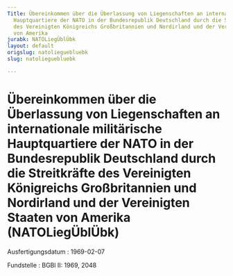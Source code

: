 ```yaml
---
Title: Übereinkommen über die Überlassung von Liegenschaften an internationale militärische
  Hauptquartiere der NATO in der Bundesrepublik Deutschland durch die Streitkräfte
  des Vereinigten Königreichs Großbritannien und Nordirland und der Vereinigten Staaten
  von Amerika
jurabk: NATOLiegÜblÜbk
layout: default
origslug: natolieguebluebk
slug: natolieguebluebk

---
```


# Übereinkommen über die Überlassung von Liegenschaften an internationale militärische Hauptquartiere der NATO in der Bundesrepublik Deutschland durch die Streitkräfte des Vereinigten Königreichs Großbritannien und Nordirland und der Vereinigten Staaten von Amerika (NATOLiegÜblÜbk)

Ausfertigungsdatum
:   1969-02-07

Fundstelle
:   BGBl II: 1969, 2048

